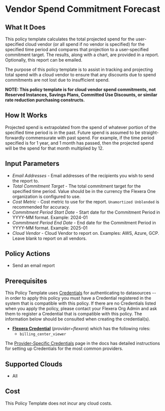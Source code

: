 # Vendor Spend Commitment Forecast

## What It Does

This policy template calculates the total projected spend for the user-specified cloud vendor (or all spend if no vendor is specified) for the specified time period and compares that projection to a user-specified commitment target. The results, along with a chart, are provided in a report. Optionally, this report can be emailed.

The purpose of this policy template is to assist in tracking and projecting total spend with a cloud vendor to ensure that any discounts due to spend commitments are not lost due to insufficient spend.

**NOTE: This policy template is for cloud vendor spend commitments, not Reserved Instances, Savings Plans, Committed Use Discounts, or similar rate reduction purchasing constructs.**

## How It Works

Projected spend is extrapolated from the spend of whatever portion of the specified time period is in the past. Future spend is assumed to be straight-forwardly commensurate with past spend. For example, if the time period specified is for 1 year, and 1 month has passed, then the projected spend will be the spend for that month multiplied by 12.

## Input Parameters

- *Email Addresses* - Email addresses of the recipients you wish to send the report to.
- *Total Commitment Target* - The total commitment target for the specified time period. Value should be in the currency the Flexera One organization is configured to use.
- *Cost Metric* - Cost metric to use for the report. `Unamortized Unblended` is recommended for accuracy.
- *Commitment Period Start Date* - Start date for the Commitment Period in YYYY-MM format. Example: 2024-01
- *Commitment Period End Date* - End date for the Commitment Period in YYYY-MM format. Example: 2025-01
- *Cloud Vendor* - Cloud Vendor to report on. Examples: AWS, Azure, GCP. Leave blank to report on all vendors.

## Policy Actions

- Send an email report

## Prerequisites

This Policy Template uses [Credentials](https://docs.flexera.com/flexera/EN/Automation/ManagingCredentialsExternal.htm) for authenticating to datasources -- in order to apply this policy you must have a Credential registered in the system that is compatible with this policy. If there are no Credentials listed when you apply the policy, please contact your Flexera Org Admin and ask them to register a Credential that is compatible with this policy. The information below should be consulted when creating the credential(s).

- [**Flexera Credential**](https://docs.flexera.com/flexera/EN/Automation/ProviderCredentials.htm) (*provider=flexera*) which has the following roles:
  - `billing_center_viewer`

The [Provider-Specific Credentials](https://docs.flexera.com/flexera/EN/Automation/ProviderCredentials.htm) page in the docs has detailed instructions for setting up Credentials for the most common providers.

## Supported Clouds

- All

## Cost

This Policy Template does not incur any cloud costs.
